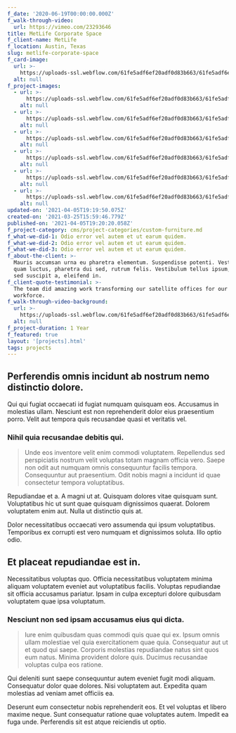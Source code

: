 ```yaml
---
f_date: '2020-06-19T00:00:00.000Z'
f_walk-through-video:
  url: https://vimeo.com/23293646
title: MetLife Corporate Space
f_client-name: MetLife
f_location: Austin, Texas
slug: metlife-corporate-space
f_card-image:
  url: >-
    https://uploads-ssl.webflow.com/61fe5adf6ef20adf0d83b663/61fe5adf6ef20a40f783b67c_Space008.jpeg
  alt: null
f_project-images:
  - url: >-
      https://uploads-ssl.webflow.com/61fe5adf6ef20adf0d83b663/61fe5adf6ef20a61ce83b731_Space002.jpeg
    alt: null
  - url: >-
      https://uploads-ssl.webflow.com/61fe5adf6ef20adf0d83b663/61fe5adf6ef20a540683b730_Space004.jpeg
    alt: null
  - url: >-
      https://uploads-ssl.webflow.com/61fe5adf6ef20adf0d83b663/61fe5adf6ef20aa60983b67d_Space007.jpeg
    alt: null
  - url: >-
      https://uploads-ssl.webflow.com/61fe5adf6ef20adf0d83b663/61fe5adf6ef20a3b7d83b732_Space011.jpeg
    alt: null
  - url: >-
      https://uploads-ssl.webflow.com/61fe5adf6ef20adf0d83b663/61fe5adf6ef20abecc83b67e_Space012.jpeg
    alt: null
  - url: >-
      https://uploads-ssl.webflow.com/61fe5adf6ef20adf0d83b663/61fe5adf6ef20a43d683b681_Space013.jpeg
    alt: null
updated-on: '2021-04-05T19:19:50.075Z'
created-on: '2021-03-25T15:59:46.779Z'
published-on: '2021-04-05T19:20:20.058Z'
f_project-category: cms/project-categories/custom-furniture.md
f_what-we-did-1: Odio error vel autem et ut earum quidem.
f_what-we-did-2: Odio error vel autem et ut earum quidem.
f_what-we-did-3: Odio error vel autem et ut earum quidem.
f_about-the-client: >-
  Mauris accumsan urna eu pharetra elementum. Suspendisse potenti. Vestibulum ut
  quam luctus, pharetra dui sed, rutrum felis. Vestibulum tellus ipsum, rhoncus
  sed suscipit a, eleifend in.
f_client-quote-testimonial: >-
  The team did amazing work transforming our satellite offices for our remote
  workforce.
f_walk-through-video-background:
  url: >-
    https://uploads-ssl.webflow.com/61fe5adf6ef20adf0d83b663/61fe5adf6ef20aa60983b67d_Space007.jpeg
  alt: null
f_project-duration: 1 Year
f_featured: true
layout: '[projects].html'
tags: projects
---
```


Perferendis omnis incidunt ab nostrum nemo distinctio dolore.
-------------------------------------------------------------

Qui qui fugiat occaecati id fugiat numquam quisquam eos. Accusamus in molestias ullam. Nesciunt est non reprehenderit dolor eius praesentium porro. Velit aut tempora quis recusandae quasi et veritatis vel.

### Nihil quia recusandae debitis qui.

> Unde eos inventore velit enim commodi voluptatem. Repellendus sed perspiciatis nostrum velit voluptas totam magnam officia vero. Saepe non odit aut numquam omnis consequuntur facilis tempora. Consequuntur aut praesentium. Odit nobis magni a incidunt id quae consectetur tempora voluptatibus.

Repudiandae et a. A magni ut at. Quisquam dolores vitae quisquam sunt. Voluptatibus hic ut sunt quae quisquam dignissimos quaerat. Dolorem voluptatem enim aut. Nulla ut distinctio quis at.

Dolor necessitatibus occaecati vero assumenda qui ipsum voluptatibus. Temporibus ex corrupti est vero numquam et dignissimos soluta. Illo optio odio.

Et placeat repudiandae est in.
------------------------------

Necessitatibus voluptas quo. Officia necessitatibus voluptatem minima aliquam voluptatem eveniet aut voluptatibus facilis. Voluptas repudiandae sit officia accusamus pariatur. Ipsam in culpa excepturi dolore quibusdam voluptatem quae ipsa voluptatum.

### Nesciunt non sed ipsam accusamus eius qui dicta.

> Iure enim quibusdam quas commodi quis quae qui ex. Ipsum omnis ullam molestiae vel quia exercitationem quae quia. Consequatur aut ut et quod qui saepe. Corporis molestias repudiandae natus sint quos eum natus. Minima provident dolore quis. Ducimus recusandae voluptas culpa eos ratione.

Qui deleniti sunt saepe consequuntur autem eveniet fugit modi aliquam. Consequatur dolor quae dolores. Nisi voluptatem aut. Expedita quam molestias ad veniam amet officiis ea.

Deserunt eum consectetur nobis reprehenderit eos. Et vel voluptas et libero maxime neque. Sunt consequatur ratione quae voluptates autem. Impedit ea fuga unde. Perferendis sit est atque reiciendis ut optio.
